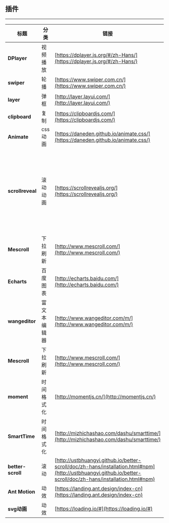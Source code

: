 ## 插件

---



| **标题**          | **分类**     | **链接**                                                     | **备注**               |
| ----------------- | ------------ | ------------------------------------------------------------ | ---------------------- |
| **DPlayer**       | 视频播放     | [https://dplayer.js.org/#/zh-Hans/](https://dplayer.js.org/#/zh-Hans/) | -                      |
| **swiper**        | 轮播         | [https://www.swiper.com.cn/](https://www.swiper.com.cn/)     | -                      |
| **layer**         | 弹框         | [http://layer.layui.com/](http://layer.layui.com/)           | -                      |
| **clipboard**     | 复制         | [https://clipboardjs.com/](https://clipboardjs.com/)         | -                      |
| **Animate**       | css动画      | [https://daneden.github.io/animate.css/](https://daneden.github.io/animate.css/) | -                      |
| **scrollreveal**  | 滚动动画     | [https://scrollrevealjs.org/](https://scrollrevealjs.org/)   | 非常简单好用的滚动动画 |
| **Mescroll**      | 下拉刷新     | [http://www.mescroll.com/](http://www.mescroll.com/)         | -                      |
| **Echarts**       | 百度图表     | [http://echarts.baidu.com/](http://echarts.baidu.com/)       | -                      |
| **wangeditor**    | 富文本编辑器 | [http://www.wangeditor.com/m/](http://www.wangeditor.com/m/) | -                      |
| **Mescroll**      | 下拉刷新     | [http://www.mescroll.com/](http://www.mescroll.com/)         | -                      |
| **moment**        | 时间格式化   | [http://momentjs.cn/](http://momentjs.cn/)                   | -                      |
| **SmartTime**     | 时间格式化   | [http://mizhichashao.com/dashu/smarttime/](http://mizhichashao.com/dashu/smarttime/) | -                      |
| **better-scroll** | 滚动         | [http://ustbhuangyi.github.io/better-scroll/doc/zh-hans/installation.html#npm](http://ustbhuangyi.github.io/better-scroll/doc/zh-hans/installation.html#npm) | -                      |
| **Ant Motion**    | 动效         | [https://landing.ant.design/index-cn](https://landing.ant.design/index-cn) | -                      |
| **svg动画**       | 动效         | [https://loading.io/#](https://loading.io/#)                 | -                      |


